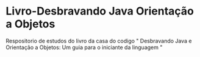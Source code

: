# Livro-Desbravando Java Orientação a Objetos
Respositorio de estudos do livro da casa do codigo " Desbravando Java e Orientação a Objetos: Um guia para o iniciante da linguagem "
